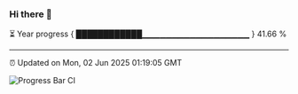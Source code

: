 ### Hi there 👋

⏳ Year progress { ████████████▁▁▁▁▁▁▁▁▁▁▁▁▁▁▁▁▁▁ } 41.66 %

---

⏰ Updated on Mon, 02 Jun 2025 01:19:05 GMT

![Progress Bar CI](https://github.com/liununu/liununu/workflows/Progress%20Bar%20CI/badge.svg)
